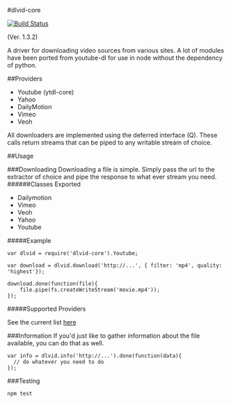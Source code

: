 #dlvid-core 

[![Build Status](https://travis-ci.org/web-mech/dlvid-core.png?branch=master)](https://travis-ci.org/web-mech/dlvid-core)

(Ver. 1.3.2)

A driver for downloading video sources from various sites. A lot of modules have been ported from youtube-dl for use in node without the dependency of python.

##Providers
- Youtube (ytdl-core)
- Yahoo
- DailyMotion
- Vimeo
- Veoh

All downloaders are implemented using the deferred interface (Q). These calls return streams that can be piped to any writable stream of choice.

##Usage
  
###Downloading
Downloading a file is simple. Simply pass the url to the extractor of choice and pipe the response to what ever stream you need.
######Classes Exported
 - Dailymotion
 - Vimeo
 - Veoh
 - Yahoo
 - Youtube

#####Example

```
var dlvid = require('dlvid-core').Youtube;

var download = dlvid.download('http://...', { filter: 'mp4', quality: 'highest'});

download.done(function(file){
	file.pipe(fs.createWriteStream('movie.mp4'));
});
```

#####Supported Providers

See the current list [here](https://github.com/web-mech/dlvid-core/blob/master/support.md)

###Information
If you'd just like to gather information about the file available, you can do that as well.

```
var info = dlvid.info('http://...').done(function(data){
  // do whatever you need to do
});
```

###Testing

```
npm test
```
